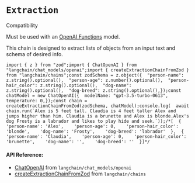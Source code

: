 `Extraction`
============

Compatibility

Must be used with an [OpenAI Functions](https://platform.openai.com/docs/guides/gpt/function-calling) model.

This chain is designed to extract lists of objects from an input text and schema of desired info.

    import { z } from "zod";import { ChatOpenAI } from "langchain/chat_models/openai";import { createExtractionChainFromZod } from "langchain/chains";const zodSchema = z.object({  "person-name": z.string().optional(),  "person-age": z.number().optional(),  "person-hair_color": z.string().optional(),  "dog-name": z.string().optional(),  "dog-breed": z.string().optional(),});const chatModel = new ChatOpenAI({  modelName: "gpt-3.5-turbo-0613",  temperature: 0,});const chain = createExtractionChainFromZod(zodSchema, chatModel);console.log(  await chain.run(`Alex is 5 feet tall. Claudia is 4 feet taller Alex and jumps higher than him. Claudia is a brunette and Alex is blonde.Alex's dog Frosty is a labrador and likes to play hide and seek.`));/*[  {    'person-name': 'Alex',    'person-age': 0,    'person-hair_color': 'blonde',    'dog-name': 'Frosty',    'dog-breed': 'labrador'  },  {    'person-name': 'Claudia',    'person-age': 0,    'person-hair_color': 'brunette',    'dog-name': '',    'dog-breed': ''  }]*/

#### API Reference:

*   [ChatOpenAI](/docs/api/chat_models_openai/classes/ChatOpenAI) from `langchain/chat_models/openai`
*   [createExtractionChainFromZod](/docs/api/chains/functions/createExtractionChainFromZod) from `langchain/chains`